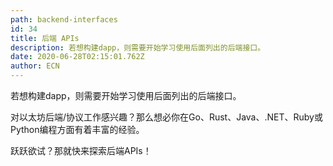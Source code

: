 ```yaml
---
path: backend-interfaces
id: 34
title: 后端 APIs
description: 若想构建dapp，则需要开始学习使用后面列出的后端接口。
date: 2020-06-28T02:15:01.762Z
author: ECN
---
```




若想构建dapp，则需要开始学习使用后面列出的后端接口。

对以太坊后端/协议工作感兴趣？那么想必你在Go、Rust、Java、.NET、Ruby或Python编程方面有着丰富的经验。

跃跃欲试？那就快来探索后端APIs！


